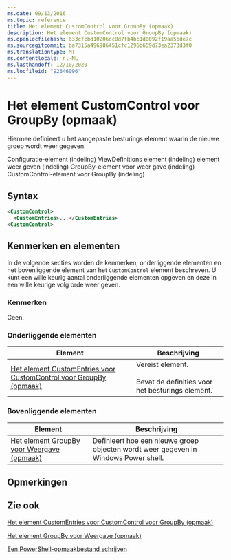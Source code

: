 ```yaml
---
ms.date: 09/13/2016
ms.topic: reference
title: Het element CustomControl voor GroupBy (opmaak)
description: Het element CustomControl voor GroupBy (opmaak)
ms.openlocfilehash: 633cfcbd10206dc8d7fb4bc1d0092f19aa5bde7c
ms.sourcegitcommit: ba7315a496986451cfc1296b659d73ea2373d3f0
ms.translationtype: MT
ms.contentlocale: nl-NL
ms.lasthandoff: 12/10/2020
ms.locfileid: "92646096"
---
```

# <a name="customcontrol-element-for-groupby-format"></a>Het element CustomControl voor GroupBy (opmaak)

Hiermee definieert u het aangepaste besturings element waarin de nieuwe groep wordt weer gegeven.

Configuratie-element (indeling) ViewDefinitions element (indeling) element weer geven (indeling) GroupBy-element voor weer gave (indeling) CustomControl-element voor GroupBy (indeling)

## <a name="syntax"></a>Syntax

```xml
<CustomControl>
  <CustomEntries>...</CustomEntries>
<CustomControl>
```

## <a name="attributes-and-elements"></a>Kenmerken en elementen

In de volgende secties worden de kenmerken, onderliggende elementen en het bovenliggende element van het `CustomControl` element beschreven. U kunt een wille keurig aantal onderliggende elementen opgeven en deze in een wille keurige volg orde weer geven.

### <a name="attributes"></a>Kenmerken

Geen.

### <a name="child-elements"></a>Onderliggende elementen

|Element|Beschrijving|
|-------------|-----------------|
|[Het element CustomEntries voor CustomControl voor GroupBy (opmaak)](./customentries-element-for-customcontrol-for-groupby-format.md)|Vereist element.<br /><br /> Bevat de definities voor het besturings element.|

### <a name="parent-elements"></a>Bovenliggende elementen

|Element|Beschrijving|
|-------------|-----------------|
|[Het element GroupBy voor Weergave (opmaak)](./groupby-element-for-view-format.md)|Definieert hoe een nieuwe groep objecten wordt weer gegeven in Windows Power shell.|

## <a name="remarks"></a>Opmerkingen

## <a name="see-also"></a>Zie ook

[Het element CustomEntries voor CustomControl voor GroupBy (opmaak)](./customentries-element-for-customcontrol-for-groupby-format.md)

[Het element GroupBy voor Weergave (opmaak)](./groupby-element-for-view-format.md)

[Een PowerShell-opmaakbestand schrijven](./writing-a-powershell-formatting-file.md)
